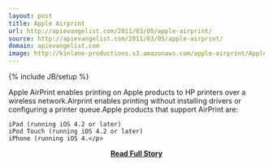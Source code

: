 ```yaml
---
layout: post
title: Apple Airprint
url: http://apievangelist.com/2011/03/05/apple-airprint/
source: http://apievangelist.com/2011/03/05/apple-airprint/
domain: apievangelist.com
image: http://kinlane-productions.s3.amazonaws.com/apple-airprint/Apple-Airprint-Overview.png
---
```

{% include JB/setup %}<p>Apple AirPrint enables printing on Apple products to HP printers over a wireless network.Airprint enables printing without installing drivers or configuring a printer queue.Apple products that support AirPrint are:

	iPad (running iOS 4.2 or later)
	iPod Touch (running iOS 4.2 or later)
	iPhone (running iOS 4.</p>
<center><p><a href="http://apievangelist.com/2011/03/05/apple-airprint/" style='padding:25px; font-sze:18px; font-weight: bold;'>Read Full Story</a></p></center>
